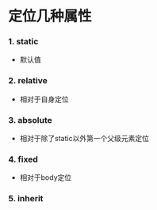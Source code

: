 # 定位几种属性
### 1. static
* 默认值

### 2. relative
* 相对于自身定位
### 3. absolute
* 相对于除了static以外第一个父级元素定位
### 4. fixed
* 相对于body定位

### 5. inherit